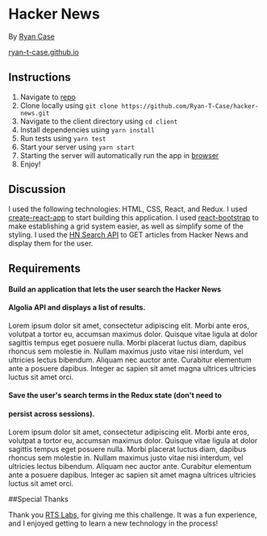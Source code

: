 # Hacker News

By [Ryan Case](mailto:Ryan_Case@outlook.com)

[ryan-t-case.github.io](https://ryan-t-case.github.io/)

## Instructions

1. Navigate to [repo](https://github.com/Ryan-T-Case/hacker-news)
2. Clone locally using
   `git clone https://github.com/Ryan-T-Case/hacker-news.git`
3. Navigate to the client directory using `cd client`
3. Install dependencies using `yarn install`
4. Run tests using `yarn test`
5. Start your server using `yarn start`
6. Starting the server will automatically run the app in [browser](http://localhost:3000)
7. Enjoy!


## Discussion

I used the following technologies: HTML, CSS, React, and Redux.
I used [create-react-app](https://goo.gl/26jfy4)
to start building this application.
I used [react-bootstrap](https://github.com/react-bootstrap/react-bootstrap)
to make establishing a grid system easier, as well as simplify some of the styling.
I used the [HN Search API](https://hn.algolia.com/api) 
to GET articles from Hacker News and display them for the user.

## Requirements

#### Build an application that lets the user search the Hacker News
#### Algolia API and displays a list of results.

Lorem ipsum dolor sit amet, consectetur adipiscing elit. Morbi ante eros, volutpat a tortor eu, accumsan maximus dolor. Quisque vitae ligula at dolor sagittis tempus eget posuere nulla. Morbi placerat luctus diam, dapibus rhoncus sem molestie in. Nullam maximus justo vitae nisi interdum, vel ultricies lectus bibendum. Aliquam nec auctor ante. Curabitur elementum ante a posuere dapibus. Integer ac sapien sit amet magna ultrices ultricies luctus sit amet orci.

#### Save the user's search terms in the Redux state (don't need to
#### persist across sessions).

Lorem ipsum dolor sit amet, consectetur adipiscing elit. Morbi ante eros, volutpat a tortor eu, accumsan maximus dolor. Quisque vitae ligula at dolor sagittis tempus eget posuere nulla. Morbi placerat luctus diam, dapibus rhoncus sem molestie in. Nullam maximus justo vitae nisi interdum, vel ultricies lectus bibendum. Aliquam nec auctor ante. Curabitur elementum ante a posuere dapibus. Integer ac sapien sit amet magna ultrices ultricies luctus sit amet orci.

##Special Thanks

Thank you [RTS Labs](https://rtslabs.com/), for giving me this challenge. It was a fun experience, and I enjoyed getting to learn a new technology in the process!
